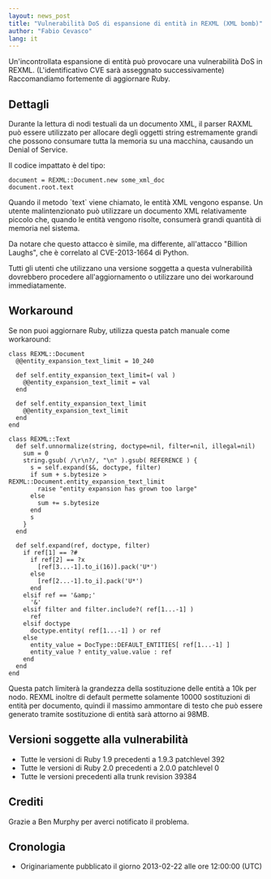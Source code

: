 ```yaml
---
layout: news_post
title: "Vulnerabilità DoS di espansione di entità in REXML (XML bomb)"
author: "Fabio Cevasco"
lang: it
---
```


Un\'incontrollata espansione di entità può provocare una vulnerabilità
DoS in REXML. (L\'identificativo CVE sarà asseggnato successivamente)
Raccomandiamo fortemente di aggiornare Ruby.

## Dettagli

Durante la lettura di nodi testuali da un documento XML, il parser RAXML
può essere utilizzato per allocare degli oggetti string estremamente
grandi che possono consumare tutta la memoria su una macchina, causando
un Denial of Service.

Il codice impattato è del tipo:

    document = REXML::Document.new some_xml_doc
    document.root.text

Quando il metodo \`text\` viene chiamato, le entità XML vengono espanse.
Un utente malintenzionato può utilizzare un documento XML relativamente
piccolo che, quando le entità vengono risolte, consumerà grandi quantità
di memoria nel sistema.

Da notare che questo attacco è simile, ma differente, all\'attacco
\"Billion Laughs\", che è correlato al CVE-2013-1664 di Python.

Tutti gli utenti che utilizzano una versione soggetta a questa
vulnerabilità dovrebbero procedere all\'aggiornamento o utilizzare uno
dei workaround immediatamente.

## Workaround

Se non puoi aggiornare Ruby, utilizza questa patch manuale come
workaround:

    class REXML::Document
      @@entity_expansion_text_limit = 10_240
    
      def self.entity_expansion_text_limit=( val )
        @@entity_expansion_text_limit = val
      end
    
      def self.entity_expansion_text_limit
        @@entity_expansion_text_limit
      end
    end
    
    class REXML::Text
      def self.unnormalize(string, doctype=nil, filter=nil, illegal=nil)
        sum = 0
        string.gsub( /\r\n?/, "\n" ).gsub( REFERENCE ) {
          s = self.expand($&, doctype, filter)
          if sum + s.bytesize > REXML::Document.entity_expansion_text_limit
            raise "entity expansion has grown too large"
          else
            sum += s.bytesize
          end
          s
        }
      end
    
      def self.expand(ref, doctype, filter)
        if ref[1] == ?#
          if ref[2] == ?x
            [ref[3...-1].to_i(16)].pack('U*')
          else
            [ref[2...-1].to_i].pack('U*')
          end
        elsif ref == '&amp;'
          '&'
        elsif filter and filter.include?( ref[1...-1] )
          ref
        elsif doctype
          doctype.entity( ref[1...-1] ) or ref
        else
          entity_value = DocType::DEFAULT_ENTITIES[ ref[1...-1] ]
          entity_value ? entity_value.value : ref
        end
      end
    end

Questa patch limiterà la grandezza della sostituzione delle entità a 10k
per nodo. REXML inoltre di default permette solamente 10000 sostituzioni
di entità per documento, quindi il massimo ammontare di testo che può
essere generato tramite sostituzione di entità sarà attorno ai 98MB.

## Versioni soggette alla vulnerabilità

* Tutte le versioni di Ruby 1.9 precedenti a 1.9.3 patchlevel 392
* Tutte le versioni di Ruby 2.0 precedenti a 2.0.0 patchlevel 0
* Tutte le versioni precedenti alla trunk revision 39384

## Crediti

Grazie a Ben Murphy per averci notificato il problema.

## Cronologia

* Originariamente pubblicato il giorno 2013-02-22 alle ore 12:00:00
  (UTC)

